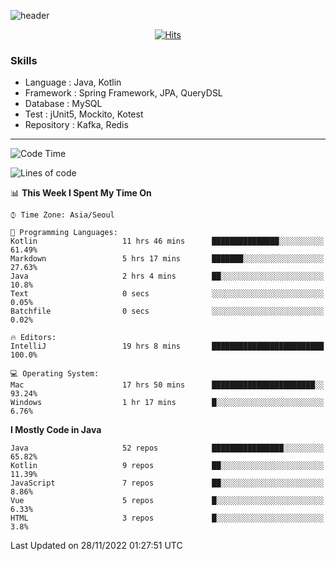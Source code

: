 <!-- Github Profile Readme로 프로필 꾸미기 : https://zzsza.github.io/development/2020/07/10/make-github-profile-readme/ -->

<!-- github theme -->
  <!-- 
    ![header](https://capsule-render.vercel.app/api?type=slice&color=e0f0e3&height=150&section=header&text=beasy&fontSize=45)
  -->
  ![header](https://capsule-render.vercel.app/api?type=soft&color=e0f0e3&height=150&section=header&text=Choi-YongSeok&fontSize=55&animation=twinkling)


<!-- hits count : https://hits.seeyoufarm.com/ -->
<div align=center>
    
  [![Hits](https://hits.seeyoufarm.com/api/count/incr/badge.svg?url=https%3A%2F%2Fgithub.com%2Fchoi-ys&count_bg=%2379C83D&title_bg=%23555555&icon=&icon_color=%23E7E7E7&title=hits&edge_flat=false)](https://hits.seeyoufarm.com)

</div>


<!-- Committed Top Lang -->
<div align=center>
</div>


### Skills
 - Language : Java, Kotlin
 - Framework : Spring Framework, JPA, QueryDSL
 - Database : MySQL
 - Test : jUnit5, Mockito, Kotest
 - Repository : Kafka, Redis

---

<!--START_SECTION:waka-->
![Code Time](http://img.shields.io/badge/Code%20Time-3%2C248%20hrs%2033%20mins-blue)

![Lines of code](https://img.shields.io/badge/From%20Hello%20World%20I%27ve%20Written-343%20Thousand%20lines%20of%20code-blue)

📊 **This Week I Spent My Time On** 

```text
⌚︎ Time Zone: Asia/Seoul

💬 Programming Languages: 
Kotlin                   11 hrs 46 mins      ███████████████░░░░░░░░░░   61.49% 
Markdown                 5 hrs 17 mins       ███████░░░░░░░░░░░░░░░░░░   27.63% 
Java                     2 hrs 4 mins        ██░░░░░░░░░░░░░░░░░░░░░░░   10.8% 
Text                     0 secs              ░░░░░░░░░░░░░░░░░░░░░░░░░   0.05% 
Batchfile                0 secs              ░░░░░░░░░░░░░░░░░░░░░░░░░   0.02%

🔥 Editors: 
IntelliJ                 19 hrs 8 mins       █████████████████████████   100.0%

💻 Operating System: 
Mac                      17 hrs 50 mins      ███████████████████████░░   93.24% 
Windows                  1 hr 17 mins        █░░░░░░░░░░░░░░░░░░░░░░░░   6.76%

```

**I Mostly Code in Java** 

```text
Java                     52 repos            ████████████████░░░░░░░░░   65.82% 
Kotlin                   9 repos             ██░░░░░░░░░░░░░░░░░░░░░░░   11.39% 
JavaScript               7 repos             ██░░░░░░░░░░░░░░░░░░░░░░░   8.86% 
Vue                      5 repos             █░░░░░░░░░░░░░░░░░░░░░░░░   6.33% 
HTML                     3 repos             █░░░░░░░░░░░░░░░░░░░░░░░░   3.8%

```



 Last Updated on 28/11/2022 01:27:51 UTC
<!--END_SECTION:waka-->

<!-- 
![footer](https://capsule-render.vercel.app/api?section=footer&type=slice&color=e0f0e3)
-->

